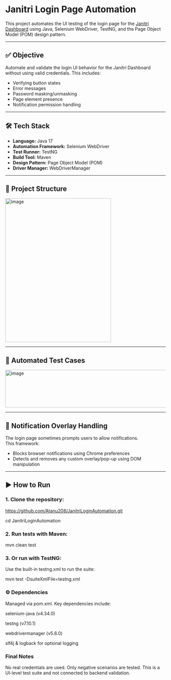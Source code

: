 # Janitri Login Page Automation

This project automates the UI testing of the login page for the [Janitri Dashboard](https://dev-dash.janitri.in/) using Java, Selenium WebDriver, TestNG, and the Page Object Model (POM) design pattern.

---

## ✅ Objective

Automate and validate the login UI behavior for the Janitri Dashboard without using valid credentials. This includes:
- Verifying button states
- Error messages
- Password masking/unmasking
- Page element presence
- Notification permission handling

---

## 🛠️ Tech Stack

- **Language:** Java 17  
- **Automation Framework:** Selenium WebDriver  
- **Test Runner:** TestNG  
- **Build Tool:** Maven  
- **Design Pattern:** Page Object Model (POM)  
- **Driver Manager:** WebDriverManager

---

## 📂 Project Structure
<img width="332" height="451" alt="image" src="https://github.com/user-attachments/assets/862024d0-290e-400f-8f19-5f027a9b2e9e" />


---

## 🚦 Automated Test Cases
<img width="974" height="118" alt="image" src="https://github.com/user-attachments/assets/04e26074-490b-4d6f-9d5f-77bba47b6974" />

---

## 🔐 Notification Overlay Handling

The login page sometimes prompts users to allow notifications.  
This framework:
- Blocks browser notifications using Chrome preferences
- Detects and removes any custom overlay/pop-up using DOM manipulation

---

## ▶️ How to Run

### 1. Clone the repository:
https://github.com/Atanu208/JanitriLoginAutomation.git

cd JanitriLoginAutomation

### 2. Run tests with Maven:
mvn clean test

### 3. Or run with TestNG:
Use the built-in testng.xml to run the suite:

mvn test -DsuiteXmlFile=testng.xml

### ⚙️ Dependencies
Managed via pom.xml. Key dependencies include:

selenium-java (v4.34.0)

testng (v7.10.1)

webdrivermanager (v5.8.0)

slf4j & logback for optional logging

### Final Notes
No real credentials are used.
Only negative scenarios are tested.
This is a UI-level test suite and not connected to backend validation.
